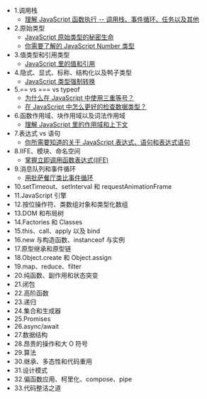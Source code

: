 - 1.调用栈
  - [理解 JavaScript 函数执行 -- 调用栈、事件循环、任务以及其他](/call-stack/understanding-javascript-function-executions.md)
- 2.原始类型
  - [JavaScript 原始类型的秘密生命](/primitive-types/the-secrect-life-of-javascript-primitives.md)
  - [你需要了解的 JavaScript Number 类型](/primitive-types/what-you-need-to-know-about-javascript-number-type.md)
- 3.值类型和引用类型
  - [JavaScript 里的值和引用](/value-types-and-reference-types/explaining-value-vs-reference.md)
- 4.隐式、显式、标称、结构化以及鸭子类型
  - [JavaScript 类型强制转换](/type-coercion/javascript-type-coercion-explained.md)
- 5.== vs === vs typeof
  - [为什么在 JavaScript 中使用三重等号？](/==vs===vs-typeof/why-use-the-triple-equals-in-javascript.md)
  - [在 JavaScript 中怎么更好的检查数据类型？](/==vs===vs-typeof/how-to-better-check-data-types-in-javscript.md)
- 6.函数作用域、块作用域以及词法作用域
  - [理解 JavaScript 里的作用域和上下文](/function-block-lexical-scope/understanding-scope-and-context-in-javascript.md)
- 7.表达式 vs 语句
  - [你所需要知道的关于 JavaScript 表达式、语句和表达式语句](/expression-vs-statement/expressions-statements-and-expression-statements.md)
- 8.IIFE、模块、命名空间
  - [掌握立即调用函数表达式(IIFE)](/IIFE-modules-namespaces/mastering-IIFE.md)
- 9.消息队列和事件循环
  - [用批萨餐厅类比事件循环](/message-queue-and-event-loop/visualising-event-loop-with-pizza-resturant.md)
- 10.setTimeout、setInterval 和 requestAnimationFrame
- 11.JavaScript 引擎
- 12.按位操作符、类数组对象和类型化数组
- 13.DOM 和布局树
- 14.Factories 和 Classes
- 15.this、call、apply 以及 bind
- 16.new 与构造函数、instanceof 与实例
- 17.原型继承和原型链
- 18.Object.create 和 Object.assign
- 19.map、reduce、filter
- 20.纯函数、副作用和状态突变
- 21.闭包
- 22.高阶函数
- 23.递归
- 24.集合和生成器
- 25.Promises
- 26.async/await
- 27.数据结构
- 28.昂贵的操作和大 O 符号
- 29.算法
- 30.继承、多态性和代码重用
- 31.设计模式
- 32.偏函数应用、柯里化、compose、pipe
- 33.代码整洁之道
